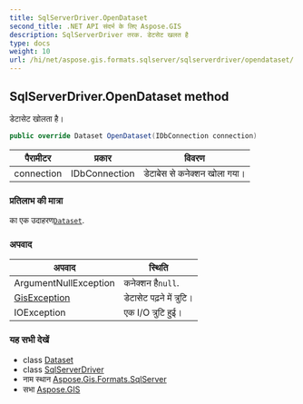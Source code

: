 ```yaml
---
title: SqlServerDriver.OpenDataset
second_title: .NET API संदर्भ के लिए Aspose.GIS
description: SqlServerDriver तरक. डेटसेट खलत है
type: docs
weight: 10
url: /hi/net/aspose.gis.formats.sqlserver/sqlserverdriver/opendataset/
---
```

## SqlServerDriver.OpenDataset method

डेटासेट खोलता है।

```csharp
public override Dataset OpenDataset(IDbConnection connection)
```

| पैरामीटर | प्रकार | विवरण |
| --- | --- | --- |
| connection | IDbConnection | डेटाबेस से कनेक्शन खोला गया। |

### प्रतिलाभ की मात्रा

का एक उदाहरण[`Dataset`](../../../aspose.gis/dataset/).

### अपवाद

| अपवाद | स्थिति |
| --- | --- |
| ArgumentNullException | कनेक्शन है`null`. |
| [GisException](../../../aspose.gis/gisexception/) | डेटासेट पढ़ने में त्रुटि। |
| IOException | एक I/O त्रुटि हुई। |

### यह सभी देखें

* class [Dataset](../../../aspose.gis/dataset/)
* class [SqlServerDriver](../)
* नाम स्थान [Aspose.Gis.Formats.SqlServer](../../sqlserverdriver/)
* सभा [Aspose.GIS](../../../)


